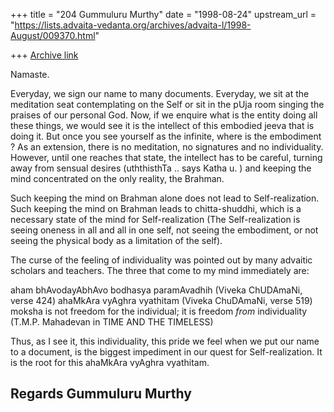 +++
title = "204 Gummuluru Murthy"
date = "1998-08-24"
upstream_url = "https://lists.advaita-vedanta.org/archives/advaita-l/1998-August/009370.html"

+++
[Archive link](https://lists.advaita-vedanta.org/archives/advaita-l/1998-August/009370.html)

Namaste.

Everyday, we sign our name to many documents. Everyday, we sit at the
meditation seat contemplating on the Self or sit in the pUja room singing
the praises of our personal God. Now, if we enquire what is the entity
doing all these things, we would see it is the intellect of this embodied
jeeva that is doing it. But once you see yourself as the infinite, where
is the embodiment ? As an extension, there is no meditation, no signatures
and no individuality. However, until one reaches that state, the intellect
has to be careful, turning away from sensual desires (uththisthTa ..
says Katha u. ) and keeping the mind concentrated on the only reality,
the Brahman.

Such keeping the mind on Brahman alone does not lead to Self-realization.
Such keeping the mind on Brahman leads to chitta-shuddhi, which is a
necessary state of the mind for Self-realization (The Self-realization
is seeing oneness in all and all in one self, not seeing the embodiment,
or not seeing the physical body as a limitation of the self).

The curse of the feeling of individuality was pointed out by many advaitic
scholars and teachers. The three that come to my mind immediately are:

aham bhAvodayAbhAvo bodhasya paramAvadhih (Viveka ChUDAmaNi, verse 424)
ahaMkAra vyAghra vyathitam (Viveka ChuDAmaNi, verse 519)
moksha is not freedom for the individual; it is freedom *from*
individuality (T.M.P. Mahadevan in TIME AND THE TIMELESS)

Thus, as I see it, this individuality, this pride we feel when we put
our name to a document, is the biggest impediment in our quest for
Self-realization. It is the root for this ahaMkAra vyAghra vyathitam.

Regards
Gummuluru Murthy
------------------------------------------------------------------------

